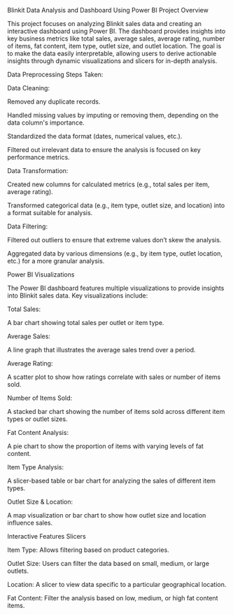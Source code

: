 Blinkit Data Analysis and Dashboard Using Power BI
Project Overview

This project focuses on analyzing Blinkit sales data and creating an interactive dashboard using Power BI. The dashboard provides insights into key business metrics like total sales, average sales, average rating, number of items, fat content, item type, outlet size, and outlet location. The goal is to make the data easily interpretable, allowing users to derive actionable insights through dynamic visualizations and slicers for in-depth analysis.

Data Preprocessing
Steps Taken:

Data Cleaning:

Removed any duplicate records.

Handled missing values by imputing or removing them, depending on the data column's importance.

Standardized the data format (dates, numerical values, etc.).

Filtered out irrelevant data to ensure the analysis is focused on key performance metrics.

Data Transformation:

Created new columns for calculated metrics (e.g., total sales per item, average rating).

Transformed categorical data (e.g., item type, outlet size, and location) into a format suitable for analysis.

Data Filtering:

Filtered out outliers to ensure that extreme values don’t skew the analysis.

Aggregated data by various dimensions (e.g., by item type, outlet location, etc.) for a more granular analysis.

Power BI Visualizations

The Power BI dashboard features multiple visualizations to provide insights into Blinkit sales data. Key visualizations include:

Total Sales:

A bar chart showing total sales per outlet or item type.

Average Sales:

A line graph that illustrates the average sales trend over a period.

Average Rating:

A scatter plot to show how ratings correlate with sales or number of items sold.

Number of Items Sold:

A stacked bar chart showing the number of items sold across different item types or outlet sizes.

Fat Content Analysis:

A pie chart to show the proportion of items with varying levels of fat content.

Item Type Analysis:

A slicer-based table or bar chart for analyzing the sales of different item types.

Outlet Size & Location:

A map visualization or bar chart to show how outlet size and location influence sales.

Interactive Features
Slicers

Item Type: Allows filtering based on product categories.

Outlet Size: Users can filter the data based on small, medium, or large outlets.

Location: A slicer to view data specific to a particular geographical location.

Fat Content: Filter the analysis based on low, medium, or high fat content items.
